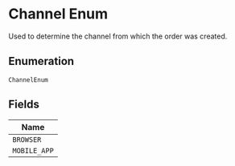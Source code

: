
# Channel Enum

Used to determine the channel from which the order was created.

## Enumeration

`ChannelEnum`

## Fields

| Name |
|  --- |
| `BROWSER` |
| `MOBILE_APP` |


